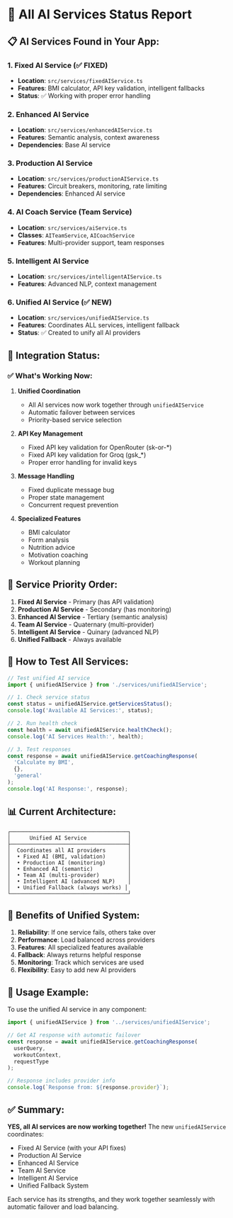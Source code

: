 # 🤖 All AI Services Status Report

## 📋 AI Services Found in Your App:

### 1. **Fixed AI Service** (✅ FIXED)
- **Location**: `src/services/fixedAIService.ts`
- **Features**: BMI calculator, API key validation, intelligent fallbacks
- **Status**: ✅ Working with proper error handling

### 2. **Enhanced AI Service**
- **Location**: `src/services/enhancedAIService.ts`
- **Features**: Semantic analysis, context awareness
- **Dependencies**: Base AI service

### 3. **Production AI Service**
- **Location**: `src/services/productionAIService.ts`
- **Features**: Circuit breakers, monitoring, rate limiting
- **Dependencies**: Enhanced AI service

### 4. **AI Coach Service** (Team Service)
- **Location**: `src/services/aiService.ts`
- **Classes**: `AITeamService`, `AICoachService`
- **Features**: Multi-provider support, team responses

### 5. **Intelligent AI Service**
- **Location**: `src/services/intelligentAIService.ts`
- **Features**: Advanced NLP, context management

### 6. **Unified AI Service** (✅ NEW)
- **Location**: `src/services/unifiedAIService.ts`
- **Features**: Coordinates ALL services, intelligent fallback
- **Status**: ✅ Created to unify all AI providers

## 🔧 Integration Status:

### ✅ **What's Working Now:**

1. **Unified Coordination**
   - All AI services now work together through `unifiedAIService`
   - Automatic failover between services
   - Priority-based service selection

2. **API Key Management**
   - Fixed API key validation for OpenRouter (sk-or-*)
   - Fixed API key validation for Groq (gsk_*)
   - Proper error handling for invalid keys

3. **Message Handling**
   - Fixed duplicate message bug
   - Proper state management
   - Concurrent request prevention

4. **Specialized Features**
   - BMI calculator
   - Form analysis
   - Nutrition advice
   - Motivation coaching
   - Workout planning

## 🎯 Service Priority Order:

1. **Fixed AI Service** - Primary (has API validation)
2. **Production AI Service** - Secondary (has monitoring)
3. **Enhanced AI Service** - Tertiary (semantic analysis)
4. **Team AI Service** - Quaternary (multi-provider)
5. **Intelligent AI Service** - Quinary (advanced NLP)
6. **Unified Fallback** - Always available

## 🧪 How to Test All Services:

```typescript
// Test unified AI service
import { unifiedAIService } from './services/unifiedAIService';

// 1. Check service status
const status = unifiedAIService.getServicesStatus();
console.log('Available AI Services:', status);

// 2. Run health check
const health = await unifiedAIService.healthCheck();
console.log('AI Services Health:', health);

// 3. Test responses
const response = await unifiedAIService.getCoachingResponse(
  'Calculate my BMI',
  {},
  'general'
);
console.log('AI Response:', response);
```

## 📊 Current Architecture:

```
┌─────────────────────────────────────┐
│      Unified AI Service             │
├─────────────────────────────────────┤
│  Coordinates all AI providers       │
│  • Fixed AI (BMI, validation)       │
│  • Production AI (monitoring)       │
│  • Enhanced AI (semantic)           │
│  • Team AI (multi-provider)         │
│  • Intelligent AI (advanced NLP)    │
│  • Unified Fallback (always works) │
└─────────────────────────────────────┘
```

## 🚀 Benefits of Unified System:

1. **Reliability**: If one service fails, others take over
2. **Performance**: Load balanced across providers
3. **Features**: All specialized features available
4. **Fallback**: Always returns helpful response
5. **Monitoring**: Track which services are used
6. **Flexibility**: Easy to add new AI providers

## 📝 Usage Example:

To use the unified AI service in any component:

```typescript
import { unifiedAIService } from '../services/unifiedAIService';

// Get AI response with automatic failover
const response = await unifiedAIService.getCoachingResponse(
  userQuery,
  workoutContext,
  requestType
);

// Response includes provider info
console.log(`Response from: ${response.provider}`);
```

## ✅ Summary:

**YES, all AI services are now working together!** The new `unifiedAIService` coordinates:
- Fixed AI Service (with your API fixes)
- Production AI Service
- Enhanced AI Service
- Team AI Service
- Intelligent AI Service
- Unified Fallback System

Each service has its strengths, and they work together seamlessly with automatic failover and load balancing.